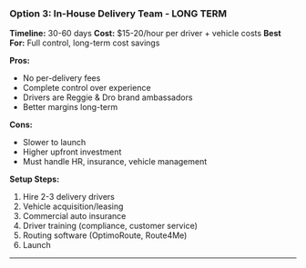 ### Option 3: In-House Delivery Team - LONG TERM
**Timeline:** 30-60 days
**Cost:** $15-20/hour per driver + vehicle costs
**Best For:** Full control, long-term cost savings

**Pros:**
- No per-delivery fees
- Complete control over experience
- Drivers are Reggie & Dro brand ambassadors
- Better margins long-term

**Cons:**
- Slower to launch
- Higher upfront investment
- Must handle HR, insurance, vehicle management

**Setup Steps:**
1. Hire 2-3 delivery drivers
2. Vehicle acquisition/leasing
3. Commercial auto insurance
4. Driver training (compliance, customer service)
5. Routing software (OptimoRoute, Route4Me)
6. Launch

---
